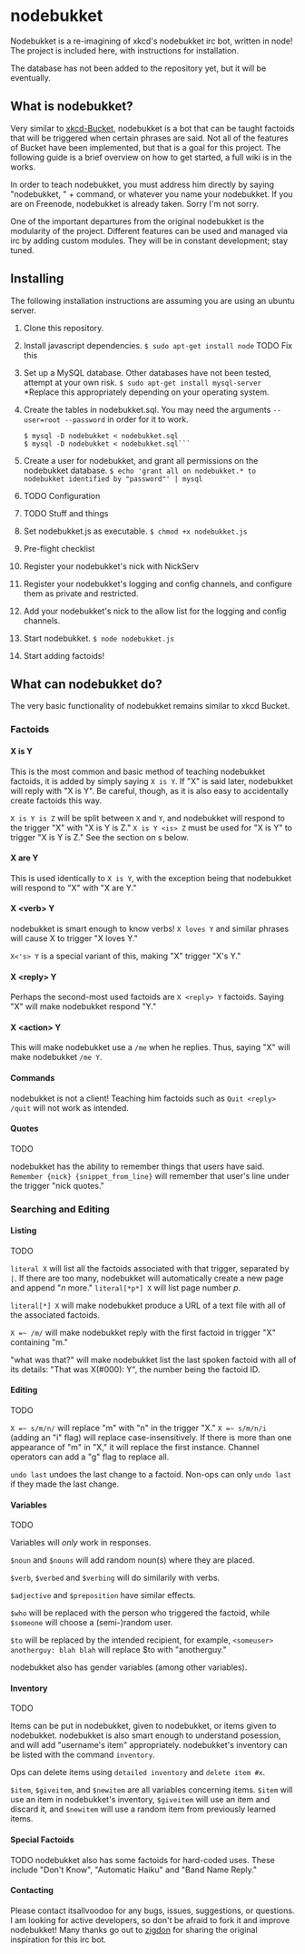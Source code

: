 nodebukket
===========

Nodebukket is a re-imagining of xkcd's nodebukket irc bot, written in node!
The project is included here, with instructions for installation.

The database has not been added to the repository yet, but it will be eventually.

What is nodebukket?
---------------

Very similar to [xkcd-Bucket](https://github.com/zigdon/xkcd-nodebukket), nodebukket is a bot that can be
taught factoids that will be triggered when certain phrases are said. Not all of the features of Bucket
have been implemented, but that is a goal for this project. The following guide is a brief overview on 
how to get started, a full wiki is in the works.

In order to teach nodebukket, you must address him directly by saying "nodebukket, " + command, or whatever
you name your nodebukket. If you are on Freenode, nodebukket is already taken. Sorry I'm not sorry.

One of the important departures from the original nodebukket is the modularity of the project. Different features
can be used and managed via irc by adding custom modules. They will be in constant development; stay tuned.

Installing
----------

The following installation instructions are assuming you are using an ubuntu server.

1. Clone this repository.

2. Install javascript dependencies.
    `$ sudo apt-get install node` TODO Fix this

2. Set up a MySQL database. Other databases have not been tested, attempt at your own risk.
    `$ sudo apt-get install mysql-server`
  *Replace this appropriately depending on your operating system.

3. Create the tables in nodebukket.sql. You may need the arguments `--user=root --password` in order for it
to work.
    ```$ mysqladmin create nodebukket
    $ mysql -D nodebukket < nodebukket.sql
    $ mysql -D nodebukket < nodebukket.sql```

4. Create a user for nodebukket, and grant all permissions on the nodebukket database.
    `$ echo 'grant all on nodebukket.* to nodebukket identified by "password"' | mysql`

5. TODO Configuration

6. TODO Stuff and things

7. Set nodebukket.js as executable.
    `$ chmod +x nodebukket.js`

8. Pre-flight checklist
  1. Register your nodebukket's nick with NickServ
  2. Register your nodebukket's logging and config channels, and configure them as private and restricted.
  3. Add your nodebukket's nick to the allow list for the logging and config channels. 

9. Start nodebukket.
    `$ node nodebukket.js`

10. Start adding factoids!

What can nodebukket do?
-------------------

The very basic functionality of nodebukket remains similar to xkcd Bucket.

### Factoids

#### X is Y

This is the most common and basic method of teaching nodebukket factoids, it is added by simply saying `X is Y`. 
If "X" is said later, nodebukket will reply with "X is Y". Be careful, though, as it is also easy to accidentally
create factoids this way.

`X is Y is Z` will be split between `X` and `Y`, and nodebukket will respond to the trigger "X" with "X is Y is Z."
`X is Y <is> Z` must be used for "X is Y" to trigger "X is Y is Z." See the section on <verb>s below.

#### X are Y

This is used identically to `X is Y`, with the exception being that nodebukket will respond to "X" with "X are Y."

#### X \<verb\> Y

nodebukket is smart enough to know verbs! `X loves Y` and similar phrases will cause X to trigger "X loves Y."

`X<'s> Y` is a special variant of this, making "X" trigger "X's Y."

#### X \<reply\> Y

Perhaps the second-most used factoids are `X <reply> Y` factoids. Saying "X" will make nodebukket respond "Y."

#### X \<action\> Y

This will make nodebukket use a `/me` when he replies. Thus, saying "X" will make nodebukket `/me Y`.

#### Commands

nodebukket is not a client! Teaching him factoids such as `Quit <reply> /quit` will not work as intended.

#### Quotes

TODO

nodebukket has the ability to remember things that users have said. `Remember {nick} {snippet_from_line}` will remember
that user's line under the trigger "nick quotes."

### Searching and Editing

#### Listing

TODO

`literal X` will list all the factoids associated with that trigger, separated by `|`. If there are too many, nodebukket
will automatically create a new page and append "*n* more." `literal[*p*] X` will list page number *p*.

`literal[*] X` will make nodebukket produce a URL of a text file with all of the associated factoids.

`X =~ /m/` will make nodebukket reply with the first factoid in trigger "X" containing "m."

"what was that?" will make nodebukket list the last spoken factoid with all of its details: "That was X(#000): <reply> Y", the
number being the factoid ID.

#### Editing

TODO

`X =~ s/m/n/` will replace "m" with "n" in the trigger "X." `X =~ s/m/n/i` (adding an "i" flag) will replace case-insensitively.
If there is more than one appearance of "m" in "X," it will replace the first instance. Channel operators can add a "g" flag to 
replace all.

`undo last` undoes the last change to a factoid. Non-ops can only `undo last` if they made the last change.

#### Variables

TODO

Variables will *only* work in responses. 

`$noun` and `$nouns` will add random noun(s) where they are placed.

`$verb`, `$verbed` and `$verbing` will do similarily with verbs.

`$adjective` and `$preposition` have similar effects.

`$who` will be replaced with the person who triggered the factoid, while `$someone` will choose a (semi-)random user.

`$to` will be replaced by the intended recipient, for example, `<someuser> anotherguy: blah blah` will replace $to with "anotherguy."

nodebukket also has gender variables (among other variables).

#### Inventory

TODO

Items can be put in nodebukket, given to nodebukket, or items given to nodebukket. nodebukket is also smart enough to understand posession, and will
add "username's item" appropriately. nodebukket's inventory can be listed with the command `inventory`.

Ops can delete items using `detailed inventory` and `delete item #x`.

`$item`, `$giveitem`, and `$newitem` are all variables concerning items. `$item` will use an item in nodebukket's inventory, `$giveitem` will
use an item and discard it, and `$newitem` will use a random item from previously learned items.

#### Special Factoids

TODO
nodebukket also has some factoids for hard-coded uses. These include "Don't Know", "Automatic Haiku" and "Band Name Reply."

#### Contacting

Please contact itsallvoodoo for any bugs, issues, suggestions, or questions. I am looking for active developers, so don't be afraid to fork
it and improve nodebukket! Many thanks go out to [zigdon](https://github.com/zigdon) for sharing the original inspiration for this irc bot.
